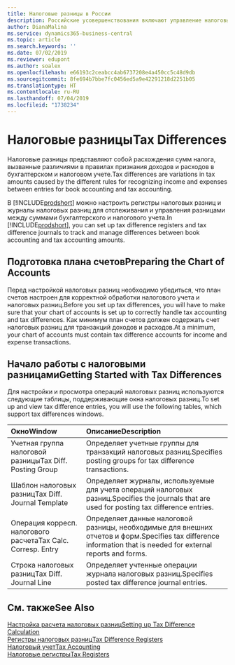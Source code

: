 ```yaml
---
title: Налоговые разницы в России
description: Российские усовершенствования включают управление налоговыми разницами.
author: DianaMalina
ms.service: dynamics365-business-central
ms.topic: article
ms.search.keywords: ''
ms.date: 07/02/2019
ms.reviewer: edupont
ms.author: soalex
ms.openlocfilehash: e66193c2ceabcc4ab6737208e4a450cc5c48d9db
ms.sourcegitcommit: 8fe694b7bbe7fc0456ed5a9e42291218d2251b05
ms.translationtype: HT
ms.contentlocale: ru-RU
ms.lasthandoff: 07/04/2019
ms.locfileid: "1738234"
---
```

# <a name="tax-differences"></a><span data-ttu-id="f0535-103">Налоговые разницы</span><span class="sxs-lookup"><span data-stu-id="f0535-103">Tax Differences</span></span>

<span data-ttu-id="f0535-104">Налоговые разницы представляют собой расхождения сумм налога, вызванные различиями в правилах признания доходов и расходов в бухгалтерском и налоговом учете.</span><span class="sxs-lookup"><span data-stu-id="f0535-104">Tax differences are variations in tax amounts caused by the different rules for recognizing income and expenses between entries for book accounting and tax accounting.</span></span> 

<span data-ttu-id="f0535-105">В [!INCLUDE[prodshort](../../includes/prodshort.md)] можно настроить регистры налоговых разниц и журналы налоговых разниц для отслеживания и управления разницами между суммами бухгалтерского и налогового учета.</span><span class="sxs-lookup"><span data-stu-id="f0535-105">In [!INCLUDE[prodshort](../../includes/prodshort.md)], you can set up tax difference registers and tax difference journals to track and manage differences between book accounting and tax accounting amounts.</span></span>

## <a name="preparing-the-chart-of-accounts"></a><span data-ttu-id="f0535-106">Подготовка плана счетов</span><span class="sxs-lookup"><span data-stu-id="f0535-106">Preparing the Chart of Accounts</span></span>

<span data-ttu-id="f0535-107">Перед настройкой налоговых разниц необходимо убедиться, что план счетов настроен для корректной обработки налогового учета и налоговых разниц.</span><span class="sxs-lookup"><span data-stu-id="f0535-107">Before you set up tax differences, you will have to make sure that your chart of accounts is set up to correctly handle tax accounting and tax differences.</span></span> <span data-ttu-id="f0535-108">Как минимум план счетов должен содержать счет налоговых разниц для транзакций доходов и расходов.</span><span class="sxs-lookup"><span data-stu-id="f0535-108">At a minimum, your chart of accounts must contain tax difference accounts for income and expense transactions.</span></span>

## <a name="getting-started-with-tax-differences"></a><span data-ttu-id="f0535-109">Начало работы с налоговыми разницами</span><span class="sxs-lookup"><span data-stu-id="f0535-109">Getting Started with Tax Differences</span></span> 

<span data-ttu-id="f0535-110">Для настройки и просмотра операций налоговых разниц используются следующие таблицы, поддерживающие окна налоговых разниц.</span><span class="sxs-lookup"><span data-stu-id="f0535-110">To set up and view tax difference entries, you will use the following tables, which support tax differences windows.</span></span>

| <span data-ttu-id="f0535-111">Окно</span><span class="sxs-lookup"><span data-stu-id="f0535-111">Window</span></span>                     | <span data-ttu-id="f0535-112">Описание</span><span class="sxs-lookup"><span data-stu-id="f0535-112">Description</span></span>                                                  |
| :------------------------- | :----------------------------------------------------------- |
| <span data-ttu-id="f0535-113">Учетная группа налоговой разницы</span><span class="sxs-lookup"><span data-stu-id="f0535-113">Tax Diff. Posting Group</span></span>    | <span data-ttu-id="f0535-114">Определяет учетные группы для транзакций налоговых разниц.</span><span class="sxs-lookup"><span data-stu-id="f0535-114">Specifies posting groups for tax difference transactions.</span></span>    |
| <span data-ttu-id="f0535-115">Шаблон налоговых разниц</span><span class="sxs-lookup"><span data-stu-id="f0535-115">Tax Diff. Journal Template</span></span> | <span data-ttu-id="f0535-116">Определяет журналы, используемые для учета операций налоговых разниц.</span><span class="sxs-lookup"><span data-stu-id="f0535-116">Specifies the journals that are used for posting tax difference entries.</span></span> |
| <span data-ttu-id="f0535-117">Операция корресп. налогового расчета</span><span class="sxs-lookup"><span data-stu-id="f0535-117">Tax Calc. Corresp. Entry</span></span>   | <span data-ttu-id="f0535-118">Определяет данные налоговой разницы, необходимые для внешних отчетов и форм.</span><span class="sxs-lookup"><span data-stu-id="f0535-118">Specifies tax difference information that is needed for external reports and forms.</span></span> |
| <span data-ttu-id="f0535-119">Строка налоговых разниц</span><span class="sxs-lookup"><span data-stu-id="f0535-119">Tax Diff. Journal Line</span></span>     | <span data-ttu-id="f0535-120">Определяет учтенные операции журнала налоговых разниц.</span><span class="sxs-lookup"><span data-stu-id="f0535-120">Specifies posted tax difference journal entries.</span></span>             |

## <a name="see-also"></a><span data-ttu-id="f0535-121">См. также</span><span class="sxs-lookup"><span data-stu-id="f0535-121">See Also</span></span>

[<span data-ttu-id="f0535-122">Настройка расчета налоговых разниц</span><span class="sxs-lookup"><span data-stu-id="f0535-122">Setting up Tax Difference Calculation</span></span>](Setting-up-Tax-Difference-Calculation.md)  
[<span data-ttu-id="f0535-123">Регистры налоговых разниц</span><span class="sxs-lookup"><span data-stu-id="f0535-123">Tax Difference Registers</span></span>](Tax-Difference-Registers.md)  
[<span data-ttu-id="f0535-124">Налоговый учет</span><span class="sxs-lookup"><span data-stu-id="f0535-124">Tax Accounting</span></span>](Tax-Accounting.md)  
[<span data-ttu-id="f0535-125">Налоговые регистры</span><span class="sxs-lookup"><span data-stu-id="f0535-125">Tax Registers</span></span>](Tax-Registers.md)  
